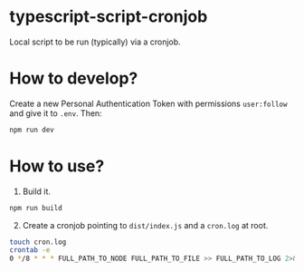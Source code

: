 # typescript-script-cronjob

Local script to be run (typically) via a cronjob.

# How to develop?

Create a new Personal Authentication Token with permissions `user:follow` and give it to `.env`. Then:

```bash
npm run dev
```

# How to use?

1. Build it.

```bash
npm run build
```

2. Create a cronjob pointing to `dist/index.js` and a `cron.log` at root.

```bash
touch cron.log
crontab -e
0 */8 * * * FULL_PATH_TO_NODE FULL_PATH_TO_FILE >> FULL_PATH_TO_LOG 2>&1
```
